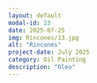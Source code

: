 ```yaml
---
layout: default
modal-id: 23
date: 2025-07-25
img: Rincones/13.jpg
alt: "Rincones"
project-date: July 2025
category: Oil Painting
description: "Oleo"
---
```

